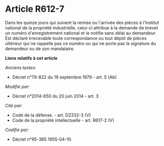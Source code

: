 # Article R612-7

Dans les quinze jours qui suivent la remise ou l'arrivée des pièces à l'Institut national de la propriété industrielle,
celui-ci attribue à la demande de brevet un numéro d'enregistrement national et le notifie sans délai au demandeur. Est
déclaré irrecevable toute correspondance ou tout dépôt de pièces ultérieur qui ne rappelle pas ce numéro ou qui ne porte pas
la signature du demandeur ou de son mandataire.

**Liens relatifs à cet article**

_Anciens textes_:

  - Décret n°79-822 du 19 septembre 1979 - art. 5 (Ab)

_Modifié par_:

  - Décret n°2014-650 du 20 juin 2014 - art. 3

_Cité par_:

  - Code de la défense. - art. D2332-3 (V)
  - Code de la propriété intellectuelle - art. R617-2 (V)

_Codifié par_:

  - Décret n°95-385 1955-04-10
